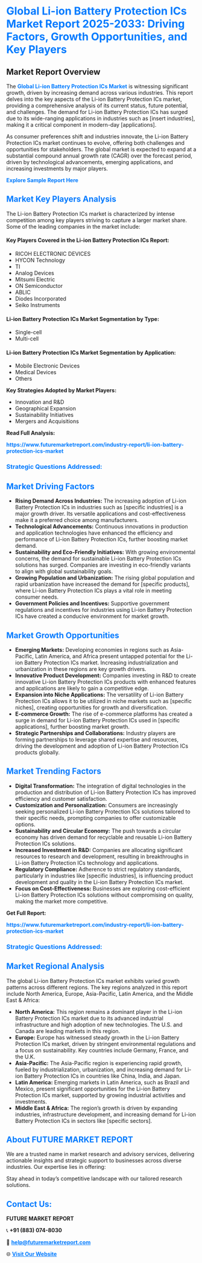 <h1 style="color: #007BFF;">Global Li-ion Battery Protection ICs Market Report 2025-2033: Driving Factors, Growth Opportunities, and Key Players</h1>

<section id="overview">
<h2>Market Report Overview</h2>
<p>The <a href="https://www.futuremarketreport.com/industry-report/li-ion-battery-protection-ics-market" style="color: #007BFF; text-decoration: none;"><strong>Global Li-ion Battery Protection ICs Market</strong></a> is witnessing significant growth, driven by increasing demand across various industries. This report delves into the key aspects of the Li-ion Battery Protection ICs market, providing a comprehensive analysis of its current status, future potential, and challenges. The demand for Li-ion Battery Protection ICs has surged due to its wide-ranging applications in industries such as [insert industries], making it a critical component in modern-day [applications].</p>
<p>As consumer preferences shift and industries innovate, the Li-ion Battery Protection ICs market continues to evolve, offering both challenges and opportunities for stakeholders. The global market is expected to expand at a substantial compound annual growth rate (CAGR) over the forecast period, driven by technological advancements, emerging applications, and increasing investments by major players.</p>
</section>

<section id="overview">
<p><a href="https://www.futuremarketreport.com/request-sample/reportId=81551" style="color: #007BFF; text-decoration: none;"><strong>Explore Sample Report Here</strong></a></p>
</section>

<section id="key-players">
<h2 style="color: #007BFF;">Market Key Players Analysis</h2>
<p>The Li-ion Battery Protection ICs market is characterized by intense competition among key players striving to capture a larger market share. Some of the leading companies in the market include:</p>
<h4>Key Players Covered in the Li-ion Battery Protection ICs Report:</h4>
<ul><li>RICOH ELECTRONIC DEVICES</li><li>HYCON Technology</li><li>TI</li><li>Analog Devices</li><li>Mitsumi Electric</li><li>ON Semiconductor</li><li>ABLIC</li><li>Diodes Incorporated</li><li>Seiko Instruments</li></ul>
<h4>Li-ion Battery Protection ICs Market Segmentation by Type:</h4>
<ul><li>Single-cell</li><li>Multi-cell</li></ul>

<h4>Li-ion Battery Protection ICs Market Segmentation by Application:</h4>
<ul><li>Mobile Electronic Devices</li><li>Medical Devices</li><li>Others</li></ul>
<p><strong>Key Strategies Adopted by Market Players:</strong></p>
<ul>
<li>Innovation and R&D</li>
<li>Geographical Expansion</li>
<li>Sustainability Initiatives</li>
<li>Mergers and Acquisitions</li>
</ul>
</section>

<section>
<p><strong>Read Full Analysis: </strong></p><a href="https://www.futuremarketreport.com/industry-report/li-ion-battery-protection-ics-market" style="color: #007BFF; text-decoration: none;"><strong>https://www.futuremarketreport.com/industry-report/li-ion-battery-protection-ics-market</strong></a>
<h3 style="color: #007BFF;">Strategic Questions Addressed:</h3>
</section>

<section id="driving-factors">
<h2 style="color: #007BFF;">Market Driving Factors</h2>
<ul>
<li><strong>Rising Demand Across Industries:</strong> The increasing adoption of Li-ion Battery Protection ICs in industries such as [specific industries] is a major growth driver. Its versatile applications and cost-effectiveness make it a preferred choice among manufacturers.</li>
<li><strong>Technological Advancements:</strong> Continuous innovations in production and application technologies have enhanced the efficiency and performance of Li-ion Battery Protection ICs, further boosting market demand.</li>
<li><strong>Sustainability and Eco-Friendly Initiatives:</strong> With growing environmental concerns, the demand for sustainable Li-ion Battery Protection ICs solutions has surged. Companies are investing in eco-friendly variants to align with global sustainability goals.</li>
<li><strong>Growing Population and Urbanization:</strong> The rising global population and rapid urbanization have increased the demand for [specific products], where Li-ion Battery Protection ICs plays a vital role in meeting consumer needs.</li>
<li><strong>Government Policies and Incentives:</strong> Supportive government regulations and incentives for industries using Li-ion Battery Protection ICs have created a conducive environment for market growth.</li>
</ul>
</section>

<section id="growth-opportunities">
<h2 style="color: #007BFF;">Market Growth Opportunities</h2>
<ul>
<li><strong>Emerging Markets:</strong> Developing economies in regions such as Asia-Pacific, Latin America, and Africa present untapped potential for the Li-ion Battery Protection ICs market. Increasing industrialization and urbanization in these regions are key growth drivers.</li>
<li><strong>Innovative Product Development:</strong> Companies investing in R&D to create innovative Li-ion Battery Protection ICs products with enhanced features and applications are likely to gain a competitive edge.</li>
<li><strong>Expansion into Niche Applications:</strong> The versatility of Li-ion Battery Protection ICs allows it to be utilized in niche markets such as [specific niches], creating opportunities for growth and diversification.</li>
<li><strong>E-commerce Growth:</strong> The rise of e-commerce platforms has created a surge in demand for Li-ion Battery Protection ICs used in [specific applications], further boosting market growth.</li>
<li><strong>Strategic Partnerships and Collaborations:</strong> Industry players are forming partnerships to leverage shared expertise and resources, driving the development and adoption of Li-ion Battery Protection ICs products globally.</li>
</ul>
</section>

<section id="trending-factors">
<h2 style="color: #007BFF;">Market Trending Factors</h2>
<ul>
<li><strong>Digital Transformation:</strong> The integration of digital technologies in the production and distribution of Li-ion Battery Protection ICs has improved efficiency and customer satisfaction.</li>
<li><strong>Customization and Personalization:</strong> Consumers are increasingly seeking personalized Li-ion Battery Protection ICs solutions tailored to their specific needs, prompting companies to offer customizable options.</li>
<li><strong>Sustainability and Circular Economy:</strong> The push towards a circular economy has driven demand for recyclable and reusable Li-ion Battery Protection ICs solutions.</li>
<li><strong>Increased Investment in R&D:</strong> Companies are allocating significant resources to research and development, resulting in breakthroughs in Li-ion Battery Protection ICs technology and applications.</li>
<li><strong>Regulatory Compliance:</strong> Adherence to strict regulatory standards, particularly in industries like [specific industries], is influencing product development and quality in the Li-ion Battery Protection ICs market.</li>
<li><strong>Focus on Cost-Effectiveness:</strong> Businesses are exploring cost-efficient Li-ion Battery Protection ICs solutions without compromising on quality, making the market more competitive.</li>
</ul>
</section>

<section>
<p><strong>Get Full Report: </strong></p><a href="https://www.futuremarketreport.com/industry-report/li-ion-battery-protection-ics-market" style="color: #007BFF; text-decoration: none;"><strong>https://www.futuremarketreport.com/industry-report/li-ion-battery-protection-ics-market</strong></a>
<h3 style="color: #007BFF;">Strategic Questions Addressed:</h3>
</section>


<section id="regional-analysis">
<h2 style="color: #007BFF;">Market Regional Analysis</h2>
<p>The global Li-ion Battery Protection ICs market exhibits varied growth patterns across different regions. The key regions analyzed in this report include North America, Europe, Asia-Pacific, Latin America, and the Middle East & Africa:</p>
<ul>
<li><strong>North America:</strong> This region remains a dominant player in the Li-ion Battery Protection ICs market due to its advanced industrial infrastructure and high adoption of new technologies. The U.S. and Canada are leading markets in this region.</li>
<li><strong>Europe:</strong> Europe has witnessed steady growth in the Li-ion Battery Protection ICs market, driven by stringent environmental regulations and a focus on sustainability. Key countries include Germany, France, and the U.K.</li>
<li><strong>Asia-Pacific:</strong> The Asia-Pacific region is experiencing rapid growth, fueled by industrialization, urbanization, and increasing demand for Li-ion Battery Protection ICs in countries like China, India, and Japan.</li>
<li><strong>Latin America:</strong> Emerging markets in Latin America, such as Brazil and Mexico, present significant opportunities for the Li-ion Battery Protection ICs market, supported by growing industrial activities and investments.</li>
<li><strong>Middle East & Africa:</strong> The region’s growth is driven by expanding industries, infrastructure development, and increasing demand for Li-ion Battery Protection ICs in sectors like [specific sectors].</li>
</ul>
</section>

<footer>
<h2 style="color: #007BFF;">About FUTURE MARKET REPORT</h2>
<p>We are a trusted name in market research and advisory services, delivering actionable insights and strategic support to businesses across diverse industries. Our expertise lies in offering:</p>

<p>Stay ahead in today’s competitive landscape with our tailored research solutions.</p>

<h2 style="color: #007BFF;">Contact Us:</h2>
<p><strong>FUTURE MARKET REPORT</strong></p>
<p>📞 <strong>+91 (883) 074-8030</strong></p>
<p>📧 <strong><a href="mailto:help@futuremarketreport.com" style="color: #007BFF;">help@futuremarketreport.com</a></strong></p>
<p>🌐 <strong><a href="https://www.futuremarketreport.com/" style="color: #007BFF;">Visit Our Website</a></strong></p>
</footer>
